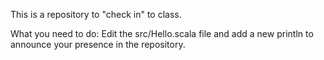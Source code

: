 This is a repository to "check in" to class.

What you need to do: Edit the src/Hello.scala file and add a new println to announce your presence in the repository.
